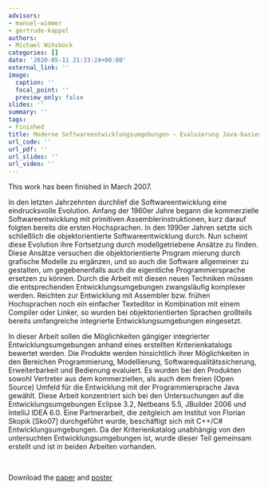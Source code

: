 ```yaml
---
advisors:
- manuel-wimmer
- gertrude-kappel
authors:
- Michael Wihsböck
categories: []
date: '2020-05-11 21:33:24+00:00'
external_link: ''
image:
  caption: ''
  focal_point: ''
  preview_only: false
slides: ''
summary: ''
tags:
- Finished
title: Moderne Softwareentwicklungsumgebungen – Evaluierung Java-basierter Ansätze
url_code: ''
url_pdf: ''
url_slides: ''
url_video: ''
---
```


This work has been finished in March 2007.

In den letzten Jahrzehnten durchlief die Softwareentwicklung eine eindrucksvolle Evolution. Anfang der 1960er Jahre begann die kommerzielle Softwareentwicklung mit primitiven Assemblerinstruktionen, kurz darauf folgten bereits die ersten Hochsprachen. In den 1990er Jahren setzte sich schließlich die objektorientierte Softwareentwicklung durch. Nun scheint diese Evolution ihre Fortsetzung durch modellgetriebene Ansätze zu finden. Diese Ansätze versuchen die objektorientierte Program mierung durch grafische Modelle zu ergänzen, und so auch die Software allgemeiner zu gestalten, um gegebenenfalls auch die eigentliche Programmiersprache ersetzen zu können. Durch die Arbeit mit diesen neuen Techniken müssen die entsprechenden Entwicklungsumgebungen zwangsläufig komplexer werden. Reichten zur Entwicklung mit Assembler bzw. frühen Hochsprachen noch ein einfacher Texteditor in Kombination mit einem Compiler oder Linker, so wurden bei objektorientierten Sprachen großteils bereits umfangreiche integrierte Entwicklungsumgebungen eingesetzt.

In dieser Arbeit sollen die Möglichkeiten gängiger integrierter Entwicklungsumgebungen anhand eines erstellten Kriterienkatalogs bewertet werden. Die Produkte werden hinsichtlich ihrer Möglichkeiten in den Bereichen Programmierung, Modellierung, Softwarequalitätssicherung, Erweiterbarkeit und Bedienung evaluiert. Es wurden bei den Produkten sowohl Vertreter aus dem kommerziellen, als auch dem freien (Open Source) Umfeld für die Entwicklung mit der Programmiersprache Java gewählt. Diese Arbeit konzentriert sich bei den Untersuchungen auf die Entwicklungsumgebungen Eclipse 3.2, Netbeans 5.5, JBuilder 2006 und IntelliJ IDEA 6.0. Eine Partnerarbeit, die zeitgleich am Institut von Florian Skopik \[Sko07\] durchgeführt wurde, beschäftigt sich mit C++/C\# Entwicklungsumgebungen. Da der Kriterienkatalog unabhängig von den untersuchten Entwicklungsumgebungen ist, wurde dieser Teil gemeinsam erstellt und ist in beiden Arbeiten vorhanden.

&nbsp;

 Download the [paper](https://www.big.tuwien.ac.at/app/uploads/2016/10/Wihsböck_paper.pdf) and [poster](https://www.big.tuwien.ac.at/app/uploads/2016/10/Wihsböck_poster.pdf)